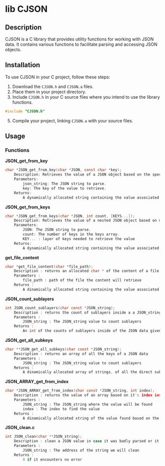 # lib CJSON

## Description
CJSON is a C library that provides utility functions for working with JSON data. It contains various functions to facilitate parsing and accessing JSON objects.

## Installation
To use CJSON in your C project, follow these steps:

1. Download the `CJSON.h` and `CJSON.a` files.
2. Place them in your project directory.
3. Include `CJSON.h` in your C source files where you intend to use the library functions.
``` C
#include "CJSON.h"
```
5. Compile your project, linking `CJSON.a` with your source files.

## Usage
### Functions
**JSON_get_from_key**

``` c
char *JSON_get_from_key(char *JSON, const char *key);
    Description: Retrieves the value of a JSON object based on the specified key.
    Parameters:
        json_string: The JSON string to parse.
        key: The key of the value to retrieve.
    Returns:
        A dynamically allocated string containing the value associated with the key, or NULL if the key is not found.
```

**JSON_get_from_keys**

```c
char *JSON_get_from_keys(char *JSON, int count, [KEYS...]);
    Description: Retrieves the value of a nested JSON object based on multiple layers of keys.
    Parameters:
        JSON: The JSON string to parse.
        count: The number of keys in the keys array.
        KEY... : layer of keys needed to retrieve the value
    Returns:
        A dynamically allocated string containing the value associated with the specified keys, or NULL if the keys are not found.
```

**get_file_content**
```c
char *get_file_content(char *file_path);
    Description : returns an allocated char * of the content of a file.
    Parameters :
        file_path : path of the file the content will retrieve
    Returns :
        A dinamically allocated string containing the value associated with the specified keys, or NULL if it encounters an error.
```
**JSON_count_sublayers**
``` c
int JSON_count_sublayers(char const *JSON_string);
    Description : returns the count of sublayers inside a a JSON_string value
    Parameters :
        JSON_string : The JSON_string value to count sublayers
    Returns :
        An int of the counts of sublayers inside of the JSON data given
```
**JSON_get_all_subkeys**
``` c
char **JSON_get_all_subkeys(char const *JSON_string);
    Description : returns an array of all the keys of a JSON data
    Parameters :
        JSON_string : The JSON_string value to count sublayers
    Returns :
        A dinamically allocated array of strings, of all the direct subkeys of a JSON data
```
**JSON_ARRAY_get_from_index**
``` c
char *JSON_ARRAY_get_from_index(char const *JSON_string, int index);
    Description : returns the value of an array based on it's index inside of a JSON_value
    Parameters :
        JSON_string : The JSON_string where the value will be found
        index : The index to find the value
    Returns :
        A dinamically allocated string of the value found based on the index
```
**JSON_clean.c**
``` c
int JSON_clean(char **JSON_string);
    Description : clean a JSON value in case it was badly parsed or it contains some parasites characters
    Parameters :
        JSON_string : The address of the string we will clean
    Returns :
        0 if it encounters no error
```